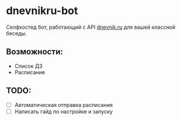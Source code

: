 # dnevnikru-bot
Селфхостед бот, работающий с API [dnevnik.ru](https://dnevnik.ru) для вашей классной беседы.

## Возможности:
* Список ДЗ
* Расписание

## TODO:
- [ ] Автоматическая отправка расписания
- [ ] Написать гайд по настройке и запуску